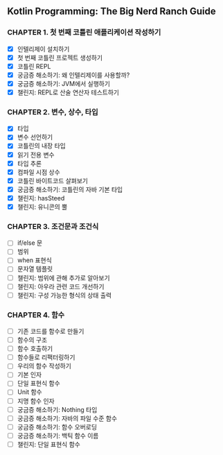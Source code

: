 ## Kotlin Programming: The Big Nerd Ranch Guide 

### CHAPTER 1. 첫 번째 코틀린 애플리케이션 작성하기

 - [X] 인텔리제이 설치하기
 - [X] 첫 번째 코틀린 프로젝트 생성하기
 - [X] 코틀린 REPL
 - [X] 궁금증 해소하기: 왜 인텔리제이를 사용할까?
 - [X] 궁금증 해소하기: JVM에서 실행하기
 - [X] 챌린지: REPL로 산술 연산자 테스트하기

### CHAPTER 2. 변수, 상수, 타입

 - [X] 타입
 - [X] 변수 선언하기
 - [X] 코틀린의 내장 타입
 - [X] 읽기 전용 변수
 - [X] 타입 추론
 - [X] 컴파일 시점 상수
 - [X] 코틀린 바이트코드 살펴보기
 - [X] 궁금증 해소하기: 코틀린의 자바 기본 타입
 - [X] 챌린지: hasSteed
 - [X] 챌린지: 유니콘의 뿔

### CHAPTER 3. 조건문과 조건식

 - [ ] if/else 문
 - [ ] 범위
 - [ ] when 표현식
 - [ ] 문자열 템플릿
 - [ ] 챌린지: 범위에 관해 추가로 알아보기
 - [ ] 챌린지: 아우라 관련 코드 개선하기
 - [ ] 챌린지: 구성 가능한 형식의 상태 출력

### CHAPTER 4. 함수

 - [ ] 기존 코드를 함수로 만들기
 - [ ] 함수의 구조
 - [ ] 함수 호출하기
 - [ ] 함수들로 리팩터링하기
 - [ ] 우리의 함수 작성하기
 - [ ] 기본 인자
 - [ ] 단일 표현식 함수
 - [ ] Unit 함수
 - [ ] 지명 함수 인자
 - [ ] 궁금증 해소하기: Nothing 타입
 - [ ] 궁금증 해소하기: 자바의 파일 수준 함수
 - [ ] 궁금증 해소하기: 함수 오버로딩
 - [ ] 궁금증 해소하기: 백틱 함수 이름
 - [ ] 챌린지: 단일 표현식 함수
